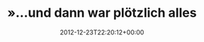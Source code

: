 ---
retweeted: false
source: <a href="http://twitter.com/#!/download/ipad" rel="nofollow">Twitter for iPad</a>
entities:
  hashtags: []
  symbols: []
  user_mentions:
  - name: Asquera
    screen_name: Asquera
    indices:
    - '58'
    - '66'
    id_str: '122047774'
    id: '122047774'
  urls: []
display_text_range:
- '0'
- '125'
favorite_count: '1'
id_str: '282973910721507328'
truncated: false
retweet_count: '2'
id: '282973910721507328'
created_at: Sun Dec 23 22:20:12 +0000 2012
favorited: false
full_text: "»…und dann war plötzlich alles voller Glitzer« a.k.a. Die [@Asquera](https://twitter.com/Asquera)
  Weihnachtskarte ist da. Danke an die Damen und Herren! :-)"
lang: de
tags:
- pesos:twitter
date: '2012-12-23T22:20:12+00:00'
src: https://twitter.com/bascht/status/282973910721507328
original_url: https://twitter.com/bascht/status/282973910721507328
type: twitter_tweet
text: "»…und dann war plötzlich alles voller Glitzer« a.k.a. Die [@Asquera](https://twitter.com/Asquera)
  Weihnachtskarte ist da. Danke an die Damen und Herren! :-)"
title: "»…und dann war plötzlich alles "

---